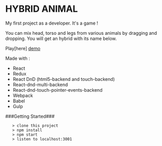 # HYBRID ANIMAL

My first project as a developer. It's a game !

You can mix head, torso and legs from various animals by dragging and dropping.
You will get an hybrid with its name below.

Play[here] [demo]

Made with :
- React
- Redux
- React DnD (html5-backend and touch-backend)
- React-dnd-multi-backend
- React-dnd-touch-pointer-events-backend
- Webpack
- Babel
- Gulp

###Getting Started###

```
   > clone this project
   > npm install
   > npm start
   > listen to localhost:3001
```

[demo]: <https://tadidi.github.io/hybrid-animal/>